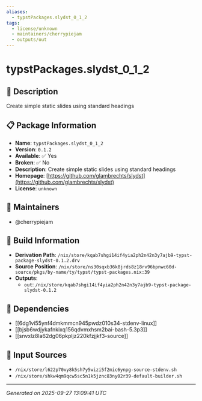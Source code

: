 ```yaml
---
aliases:
  - typstPackages.slydst_0_1_2
tags:
  - license/unknown
  - maintainers/cherrypiejam
  - outputs/out
---
```


# typstPackages.slydst_0_1_2

## 📝 Description

Create simple static slides using standard headings

## 📋 Package Information

- **Name**: `typstPackages.slydst_0_1_2`
- **Version**: `0.1.2`
- **Available**: ✅ Yes
- **Broken**: ✅ No
- **Description**: Create simple static slides using standard headings
- **Homepage**: [https://github.com/glambrechts/slydst](https://github.com/glambrechts/slydst)
- **License**: `unknown`
## 👥 Maintainers

- @cherrypiejam


## 🔧 Build Information

- **Derivation Path**: `/nix/store/kqab7shgi14if4yia2ph2n42n3y7ajb9-typst-package-slydst-0.1.2.drv`
- **Source Position**: `/nix/store/ns30sqxb36k8jrds8z18rv96bpnwc60d-source/pkgs/by-name/ty/typst/typst-packages.nix:39`
- **Outputs**:
  - `out`:  `/nix/store/kqab7shgi14if4yia2ph2n42n3y7ajb9-typst-package-slydst-0.1.2`

## 🔗 Dependencies

- [[6dg1vi55ynf4dmkmmcn945pwdz010s34-stdenv-linux]]
- [[bjsb6wdjykafnkixq156qdvmxhsm2bai-bash-5.3p3]]
- [[snvxlz8la62dg06pkpljz220kfzjjkf3-source]]

## 📁 Input Sources

- `/nix/store/l622p70vy8k5sh7y5wizi5f2mic6ynpg-source-stdenv.sh`
- `/nix/store/shkw4qm9qcw5sc5n1k5jznc83ny02r39-default-builder.sh`

---
*Generated on 2025-09-27 13:09:41 UTC*
